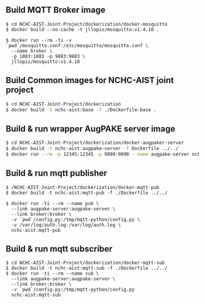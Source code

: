 
## Build MQTT Broker image

```
$ cd NCHC-AIST-Joint-Project/dockerization/docker-mosquitto
$ docker build --no-cache -t jllopis/mosquitto:v1.4.10 .

$ docker run --rm -ti -v `pwd`/mosquitto.conf:/etc/mosquitto/mosquitto.conf \
  --name broker \ 
  -p 1883:1883 -p 9883:9883 \ 
  jllopis/mosquitto:v1.4.10  
```

## Build Common images for NCHC-AIST joint project
```bash
$ cd NCHC-AIST-Joint-Project/dockerization
$ docker build -t nchc-aist:base -f ./Dockerfile-base .
```

## Build & run wrapper AugPAKE server image 
```bash
$ cd NCHC-AIST-Joint-Project/dockerization/docker-augpaker-server
$ docker build -t nchc-aist:augpake-server -f Dockerfile ../../
$ docker run --rm -p 12345:12345 -p 9090:9090 --name augpake-server nchc-aist:augpake-server
```

## Build & run mqtt publisher  
```
$ /NCHC-AIST-Joint-Project/dockerization/docker-mqtt-pub
$ docker build -t nchc-aist:mqtt-pub -f ./Dockerfile ../../

$ docker run -ti --rm --name pub \
  --link augpake-server:augpake-server \
  --link broker:broker \ 
  -v `pwd`/config.py:/tmp/mqtt-python/config.py \
  -v /var/log/auth.log:/var/log/auth.log \
  nchc-aist:mqtt-pub
```

## Build & run mqtt subscriber
  ```
  $ cd NCHC-AIST-Joint-Project/dockerization/docker-mqtt-sub
  $ docker build -t nchc-aist:mqtt-sub -f ./Dockerfile ../../
  $ docker run -ti --rm --name sub \
    --link augpake-server:augpake-server \
    --link broker:broker \
    -v `pwd`/config.py:/tmp/mqtt-python/config.py 
    nchc-aist:mqtt-sub 
  ```